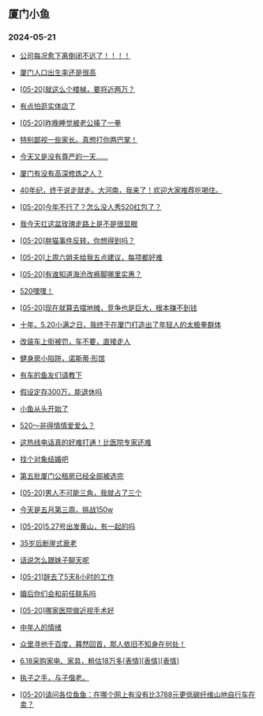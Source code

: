 ## 厦门小鱼 
### 2024-05-21

+ [公司每况愈下离倒闭不远了！！！！](http://bbs.xmfish.com/read-htm-tid-18193087.html)

+ [厦门人口出生率还是很高](http://bbs.xmfish.com/read-htm-tid-18192951.html)

+ [[05-20]就这么个楼梯，要将近两万？](http://bbs.xmfish.com/read-htm-tid-18193069.html)

+ [有点怕逛实体店了](http://bbs.xmfish.com/read-htm-tid-18193008.html)

+ [[05-20]昨晚睡觉被老公揍了一拳](http://bbs.xmfish.com/read-htm-tid-18193080.html)

+ [特别鄙视一些家长。真想打你两巴掌！](http://bbs.xmfish.com/read-htm-tid-18192978.html)

+ [今天又是没有尊严的一天……](http://bbs.xmfish.com/read-htm-tid-18193133.html)

+ [厦门有没有高深修炼之人？](http://bbs.xmfish.com/read-htm-tid-18192942.html)

+ [40年纪，终于说走就走。大河南，我来了！欢迎大家推荐吃喝住。](http://bbs.xmfish.com/read-htm-tid-18192994.html)

+ [[05-20]今年不行了？怎么没人秀520红包了？](http://bbs.xmfish.com/read-htm-tid-18193077.html)

+ [我今天扛这盆玫瑰走路上是不是很显眼](http://bbs.xmfish.com/read-htm-tid-18193164.html)

+ [[05-20]胖猫事件反转，你想得到吗？](http://bbs.xmfish.com/read-htm-tid-18193004.html)

+ [[05-20]上周六姐夫给我五点建议，每项都好难](http://bbs.xmfish.com/read-htm-tid-18193295.html)

+ [[05-20]有谁知道海沧改裤脚哪里实惠？](http://bbs.xmfish.com/read-htm-tid-18193064.html)

+ [520嘿嘿！](http://bbs.xmfish.com/read-htm-tid-18193131.html)

+ [[05-20]现在就算去摆地摊，竞争也是巨大，根本赚不到钱](http://bbs.xmfish.com/read-htm-tid-18193123.html)

+ [十年，5.20小满之日，我终于在厦门打造出了年轻人的太极拳群体](http://bbs.xmfish.com/read-htm-tid-18193151.html)

+ [改装车上街被罚，车不要，直接走人](http://bbs.xmfish.com/read-htm-tid-18193141.html)

+ [健身房小陷阱，诺斯蒂·形馆](http://bbs.xmfish.com/read-htm-tid-18193157.html)

+ [有车的鱼友们请教下](http://bbs.xmfish.com/read-htm-tid-18193178.html)

+ [假设定存300万，能退休吗](http://bbs.xmfish.com/read-htm-tid-18193425.html)

+ [小鱼从头开始了](http://bbs.xmfish.com/read-htm-tid-18193146.html)

+ [520～非得情情爱爱么？](http://bbs.xmfish.com/read-htm-tid-18193250.html)

+ [这热线电话真的好难打通！比医院专家还难](http://bbs.xmfish.com/read-htm-tid-18193224.html)

+ [找个对象结婚吧](http://bbs.xmfish.com/read-htm-tid-18193221.html)

+ [第五批厦门公租房已经全部被选完](http://bbs.xmfish.com/read-htm-tid-18193192.html)

+ [[05-20]男人不可能三角，我就占了三个](http://bbs.xmfish.com/read-htm-tid-18193274.html)

+ [今天是五月第三周，挑战150w](http://bbs.xmfish.com/read-htm-tid-18193231.html)

+ [[05-20]5.27号出发黄山，有一起的吗](http://bbs.xmfish.com/read-htm-tid-18193191.html)

+ [35岁后断崖式衰老](http://bbs.xmfish.com/read-htm-tid-18193388.html)

+ [话说怎么跟妹子聊天呢](http://bbs.xmfish.com/read-htm-tid-18193373.html)

+ [[05-21]辞去了5天8小时的工作](http://bbs.xmfish.com/read-htm-tid-18193498.html)

+ [婚后你们会和前任联系吗](http://bbs.xmfish.com/read-htm-tid-18193504.html)

+ [[05-20]哪家医院做近视手术好](http://bbs.xmfish.com/read-htm-tid-18193269.html)

+ [中年人的情绪](http://bbs.xmfish.com/read-htm-tid-18193464.html)

+ [众里寻他千百度，暮然回首，那人依旧不知身在何处！](http://bbs.xmfish.com/read-htm-tid-18193358.html)

+ [6.18采购家电、家具，粗估18万多[表情][表情][表情]](http://bbs.xmfish.com/read-htm-tid-18193519.html)

+ [执子之手，与子偕老。](http://bbs.xmfish.com/read-htm-tid-18193386.html)

+ [[05-20]请问各位鱼鱼：在哪个网上有没有比3788元更低碳纤维山地自行车在卖？](http://bbs.xmfish.com/read-htm-tid-18193375.html)

